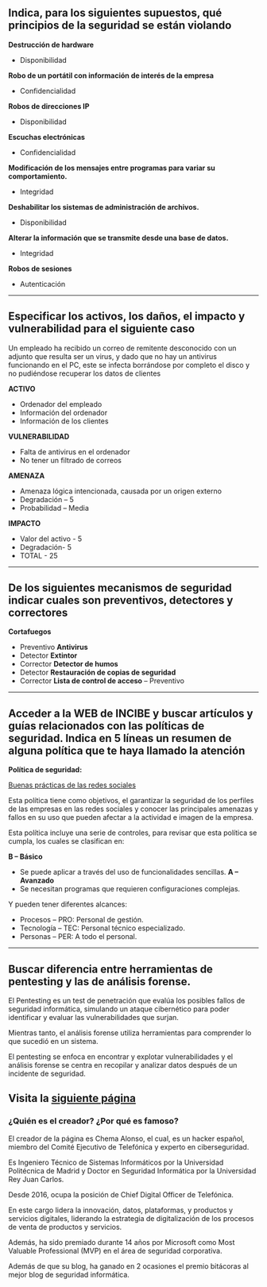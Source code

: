 ## Indica, para los siguientes supuestos, qué principios de la seguridad se están violando

**Destrucción de hardware**

- Disponibilidad

**Robo de un portátil con información de interés de la empresa**

- Confidencialidad

**Robos de direcciones IP**

- Disponibilidad

**Escuchas electrónicas**

- Confidencialidad

**Modificación de los mensajes entre programas para variar su comportamiento.**

- Integridad

**Deshabilitar los sistemas de administración de archivos.**

- Disponibilidad

**Alterar la información que se transmite desde una base de datos.**

- Integridad

**Robos de sesiones**

- Autenticación

---

## Especificar los activos, los daños, el impacto y vulnerabilidad para el siguiente caso

Un empleado ha recibido un correo de remitente desconocido con un adjunto que resulta ser un virus, y dado que no hay un antivirus funcionando en el PC, este se infecta borrándose por completo el disco y no pudiéndose recuperar los datos de clientes 

**ACTIVO**

- Ordenador del empleado
- Información del ordenador
- Información de los clientes

**VULNERABILIDAD**

- Falta de antivirus en el ordenador
- No tener un filtrado de correos

**AMENAZA**

- Amenaza lógica intencionada, causada por un origen externo
- Degradación – 5
- Probabilidad – Media 

**IMPACTO**

- Valor del activo - 5
- Degradación- 5
- TOTAL - 25

---

## De los siguientes mecanismos de seguridad indicar cuales son preventivos, detectores y correctores 

**Cortafuegos** 
- Preventivo 
**Antivirus**
- Detector 
**Extintor**
- Corrector 
**Detector de humos**
- Detector 
**Restauración de copias de seguridad**
- Corrector 
**Lista de control de acceso**
– Preventivo 

---

## Acceder a la WEB de INCIBE y buscar artículos y guías relacionados con las políticas de seguridad. Indica en 5 líneas un resumen de alguna política que te haya llamado la atención

**Política de seguridad:**

[Buenas prácticas de las redes sociales](#https://www.incibe.es/sites/default/files/contenidos/politicas/documentos/buenas_practicas_rrss.pdf)

Esta política tiene como objetivos, el garantizar la seguridad de los perfiles de las empresas en las redes sociales y conocer las principales amenazas y fallos en su uso que pueden afectar a la actividad e imagen de la empresa. 

Esta política incluye una serie de controles, para revisar que esta política se cumpla, los cuales se clasifican en:

**B – Básico** 
- Se puede aplicar a través del uso de funcionalidades sencillas. 
**A – Avanzado** 
- Se necesitan programas que requieren configuraciones complejas.

Y pueden tener diferentes alcances:

- Procesos – PRO: Personal de gestión. 
- Tecnología – TEC: Personal técnico especializado. 
- Personas – PER: A todo el personal.

---

## Buscar diferencia entre herramientas de pentesting y las de análisis forense.

El Pentesting es un test de penetración que evalúa los posibles fallos de seguridad informática, simulando un ataque cibernético para poder identificar y evaluar las vulnerabilidades que surjan.  

Mientras tanto, el análisis forense utiliza herramientas para comprender lo que sucedió en un sistema.  

El pentesting se enfoca en encontrar y explotar vulnerabilidades y el análisis forense se centra en recopilar y analizar datos después de un incidente de seguridad.

## Visita la [siguiente página](https://www.elladodelmal.com/search/label/An%C3%A1lisis%20Forense)

### ¿Quién es el creador? ¿Por qué es famoso?

El creador de la página es Chema Alonso, el cual, es un hacker español, miembro del Comité Ejecutivo de Telefónica y experto en ciberseguridad.  

Es Ingeniero Técnico de Sistemas Informáticos por la Universidad Politécnica de Madrid y Doctor en Seguridad Informática por la Universidad Rey Juan Carlos. 

Desde 2016, ocupa la posición de Chief Digital Officer de Telefónica.  

En este cargo lidera la innovación, datos, plataformas, y productos y servicios digitales, liderando la estrategia de digitalización de los procesos de venta de productos y servicios. 

Además, ha sido premiado durante 14 años por Microsoft como Most Valuable Professional (MVP) en el área de seguridad corporativa. 

Además de que su blog, ha ganado en 2 ocasiones el premio bitácoras al mejor blog de seguridad informática. 
































































































